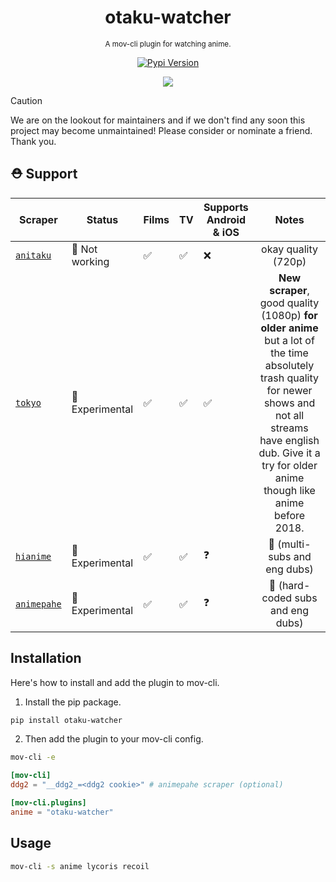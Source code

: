 <div align="center">

  # otaku-watcher
  <sub>A mov-cli plugin for watching anime.</sub>

  [![Pypi Version](https://img.shields.io/pypi/v/otaku-watcher?style=flat)](https://pypi.org/project/otaku-watcher)

  <img src="https://github.com/JDALab/otaku-watcher/assets/123201787/2df8d707-b472-48b3-aaa1-f6d5154c686d">

</div>

> [!CAUTION]
> We are on the lookout for maintainers and if we don't find any soon this project may become unmaintained! Please consider or nominate a friend. Thank you.

## ⛑️ Support
| Scraper | Status | Films | TV | Supports <br> Android & iOS | Notes |
| ------- | ------ | --- | --- | ---------------------- | :------: |
| [`anitaku`](http://anitaku.bz) | 🔴 Not working | ✅ | ✅  | ❌ | okay quality (720p) |
| [`tokyo`](https://www.tokyoinsider.com) | 🔵 Experimental | ✅ | ✅ | ✅ | **New scraper**, good quality (1080p) **for older anime** but a lot of the time absolutely trash quality for newer shows and not all streams have english dub. Give it a try for older anime though like anime before 2018. |
| [`hianime`](http://hianime.to) | 🔵 Experimental | ✅ | ✅  | ❓ | 🐐 (multi-subs and eng dubs) |
| [`animepahe`](https://animepahe.ru) | 🔵 Experimental | ✅ | ✅  | ❓ | 🐐 (hard-coded subs and eng dubs) |

## Installation
Here's how to install and add the plugin to mov-cli.

1. Install the pip package.
```sh
pip install otaku-watcher
```
2. Then add the plugin to your mov-cli config.
```sh
mov-cli -e
```
```toml
[mov-cli]
ddg2 = "__ddg2_=<ddg2 cookie>" # animepahe scraper (optional) 

[mov-cli.plugins]
anime = "otaku-watcher"
```

## Usage
```sh
mov-cli -s anime lycoris recoil
```

